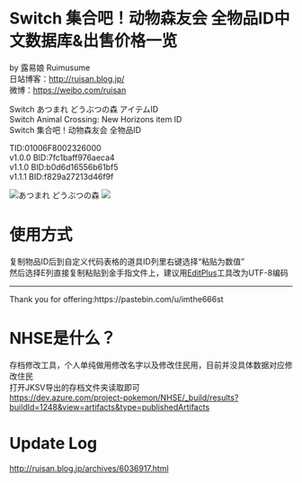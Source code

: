 # Switch 集合吧！动物森友会 全物品ID中文数据库&出售价格一览

by 露易娘 Ruimusume</br>
日站博客：http://ruisan.blog.jp/</br>
微博：https://weibo.com/ruisan</br>

Switch あつまれ どうぶつの森 アイテムID<br>
Switch Animal Crossing: New Horizons item ID<br>
Switch 集合吧！动物森友会 全物品ID<br>

TID:01006F8002326000<br>
v1.0.0 BID:7fc1baff976aeca4<br>
v1.1.0 BID:b0d6d16556b61bf5<br>
v1.1.1 BID:f829a27213d46f9f

<img src="https://i.imgur.com/X5Qoddd.jpg" alt="あつまれ どうぶつの森">
<img src="https://i.imgur.com/QmOQLGA.png"></div>

# 使用方式
复制物品ID后到自定义代码表格的道具ID列里右键选择“粘贴为数值”<br>
然后选择E列直接复制粘贴到金手指文件上，建议用<a href="https://www.editplus.com/">EditPlus</a>工具改为UTF-8编码
<hr>
Thank you for offering:https://pastebin.com/u/imthe666st

# NHSE是什么？
存档修改工具，个人单纯做用修改名字以及修改住民用，目前并没具体数据对应修改住民<br>
打开JKSV导出的存档文件夹读取即可<br>
https://dev.azure.com/project-pokemon/NHSE/_build/results?buildId=1248&view=artifacts&type=publishedArtifacts

# Update Log
http://ruisan.blog.jp/archives/6036917.html
